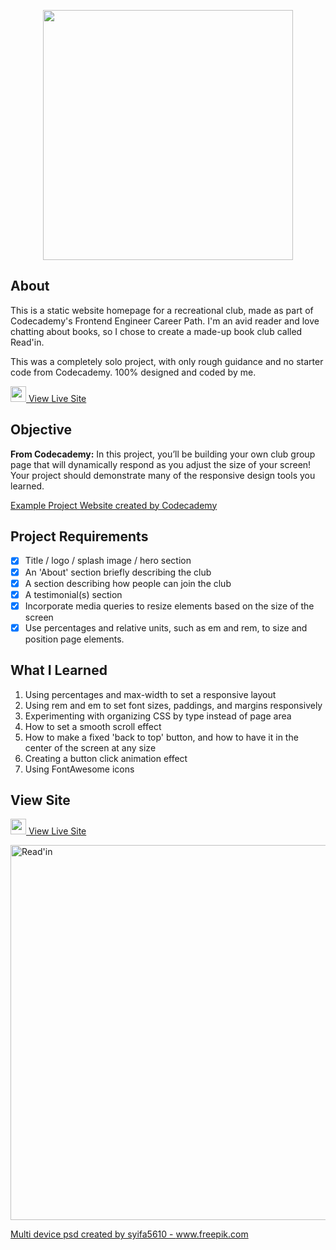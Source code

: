 <p align="center"> <img src="https://user-images.githubusercontent.com/104512014/177401984-e07989cc-5ed9-4b0e-bf41-db54062f9b2a.png" width="400px"/> </p>

## About

This is a static website homepage for a recreational club, made as part of Codecademy's Frontend Engineer Career Path. I'm an avid reader and love chatting about books, so I chose to create a made-up book club called Read'in.

This was a completely solo project, with only rough guidance and no starter code from Codecademy. 100% designed and coded by me.

<img src="https://github.com/FortAwesome/Font-Awesome/blob/6.x/svgs/solid/arrow-up-right-from-square.svg" width="25" height="25">[ View Live Site](https://emmaclarem.github.io/readin-club-website/)

## Objective
**From Codecademy:** In this project, you’ll be building your own club group page that will dynamically respond as you adjust the size of your screen!​ Your project should demonstrate many of the responsive design tools you learned.

<a href="https://content.codecademy.com/PRO/independent-practice-projects/responsive-club-site/example-site/index.html?_gl=1*1qf3dgc*_ga*MTA4OTcwNzI5NS4xNjQ5MTcwOTkz*_ga_3LRZM6TM9L*MTY1NjUzNTIyNS4xMDAuMS4xNjU2NTM1NjYwLjU4" target="_blank">Example Project Website created by Codecademy</a>

## Project Requirements
- [x] Title / logo / splash image / hero section
- [x] An 'About' section briefly describing the club
- [x] A section describing how people can join the club
- [x] A testimonial(s) section
- [x] Incorporate media queries to resize elements based on the size of the screen
- [x] Use percentages and relative units, such as em and rem, to size and position page elements.

## What I Learned
1. Using percentages and max-width to set a responsive layout
2. Using rem and em to set font sizes, paddings, and margins responsively
3. Experimenting with organizing CSS by type instead of page area
4. How to set a smooth scroll effect
5. How to make a fixed 'back to top' button, and how to have it in the center of the screen at any size
6. Creating a button click animation effect 
7. Using FontAwesome icons

## View Site
<img src="https://github.com/FortAwesome/Font-Awesome/blob/6.x/svgs/solid/arrow-up-right-from-square.svg" width="25" height="25">[ View Live Site](https://emmaclarem.github.io/readin-club-website/)

<a href='https://www.dropbox.com/s/pjde22ji48dt8i0/readin-screenrecord.mp4?dl=0'><img width="600" alt="Read'in" src="https://user-images.githubusercontent.com/104512014/178106794-7e9a565f-c057-43cf-a68d-7fea90fe745a.jpg"></a>

<a href='https://www.freepik.com/psd/multi-device'>Multi device psd created by syifa5610 - www.freepik.com</a>
